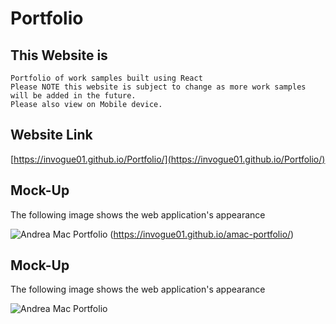 # Portfolio

## This Website is

```
Portfolio of work samples built using React
Please NOTE this website is subject to change as more work samples will be added in the future.
Please also view on Mobile device.
```


## Website Link

[https://invogue01.github.io/Portfolio/](https://invogue01.github.io/Portfolio/)

## Mock-Up

The following image shows the web application's appearance

![Andrea Mac Portfolio](assets/images/updatedApp.png)
(https://invogue01.github.io/amac-portfolio/)

## Mock-Up

The following image shows the web application's appearance

![Andrea Mac Portfolio](assets/images/updatedApp.png)
